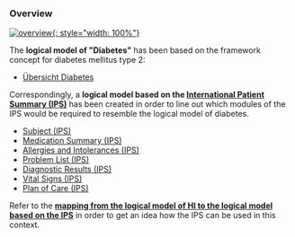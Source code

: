 ### Overview

[![overview](iv-diab-context.drawio.png){: style="width: 100%"}](iv-diab-context.drawio.png)

The **logical model of "Diabetes"** has been based on the framework concept for diabetes mellitus type 2:

- [Übersicht Diabetes](StructureDefinition-Uebersicht-diab.html)

Correspondingly, a **logical model based on the [International Patient Summary (IPS)](https://build.fhir.org/ig/HL7/fhir-ips)** has been created in order to line out which modules of the IPS would be required to resemble the logical model of diabetes.

- [Subject (IPS)](StructureDefinition-Subject-ips.html)
- [Medication Summary (IPS)](StructureDefinition-MedicationSummary-ips.html)
- [Allergies and Intolerances (IPS)](StructureDefinition-AllergiesIntolerances-ips.html)
- [Problem List (IPS)](StructureDefinition-ProblemList-ips.html)
- [Diagnostic Results (IPS)](StructureDefinition-DiagnosticResults-ips.html)
- [Vital Signs (IPS)](StructureDefinition-VitalSigns-ips.html)
- [Plan of Care (IPS)](StructureDefinition-PlanOfCare-ips.html)

Refer to the **[mapping from the logical model of HI to the logical model based on the IPS](mappings.html)** in order to get an idea how the IPS can be used in this context.